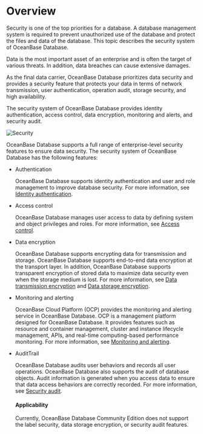 # Overview

Security is one of the top priorities for a database. A database management system is required to prevent unauthorized use of the database and protect the files and data of the database. This topic describes the security system of OceanBase Database.

Data is the most important asset of an enterprise and is often the target of various threats. In addition, data breaches can cause extensive damages.

As the final data carrier, OceanBase Database prioritizes data security and provides a security feature that protects your data in terms of network transmission, user authentication, operation audit, storage security, and high availability.

The security system of OceanBase Database provides identity authentication, access control, data encryption, monitoring and alerts, and security audit.

![Security](https://obbusiness-private.oss-cn-shanghai.aliyuncs.com/doc/img/observer-enterprise/V4.1.0/EN_US/6.manage/5.security-and-permissions/Security%20and%20permissions.jpg)

OceanBase Database supports a full range of enterprise-level security features to ensure data security. The security system of OceanBase Database has the following features:

* Authentication

   OceanBase Database supports identity authentication and user and role management to improve database security. For more information, see [Identity authentication](../1100.database-security/200.identity-authentication.md).

* Access control

   OceanBase Database manages user access to data by defining system and object privileges and roles. For more information, see [Access control](../1100.database-security/300.access-control.md).

* Data encryption

   OceanBase Database supports encrypting data for transmission and storage. OceanBase Database supports end-to-end data encryption at the transport layer. In addition, OceanBase Database supports transparent encryption of stored data to maximize data security even when the storage medium is lost. For more information, see [Data transmission encryption](../1100.database-security/400.transmission-encryption.md) and [Data storage encryption](../1100.database-security/500.data-storage-encryption.md).

* Monitoring and alerting

   OceanBase Cloud Platform (OCP) provides the monitoring and alerting service in OceanBase Database. OCP is a management platform designed for OceanBase Database. It provides features such as resource and container management, cluster and instance lifecycle management, APIs, and real-time computing-based performance monitoring. For more information, see [Monitoring and alerting](../1100.database-security/600.monitoring-and-alerting.md).

* AuditTrail

   OceanBase Database audits user behaviors and records all user operations. OceanBase Database also supports the audit of database objects. Audit information is generated when you access data to ensure that data access behaviors are correctly recorded. For more information, see [Security audit](../1100.database-security/700.security-audit.md).

  <main id="notice" >
    <h4>Applicability</h4>
    <p>Currently, OceanBase Database Community Edition does not support the label security, data storage encryption, or security audit features. </p>
  </main>
